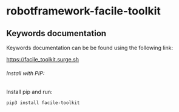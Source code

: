# robotframework-facile-toolkit
## Keywords documentation
Keywords documentation can be be found using the following link:

https://facile_toolkit.surge.sh

###### Install with PIP:
Install pip and run:
```
pip3 install facile-toolkit
```